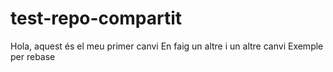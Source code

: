 # test-repo-compartit
Hola, aquest és el meu primer canvi
En faig un altre
i un altre canvi
Exemple per rebase
